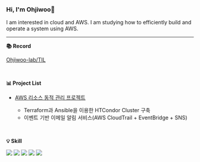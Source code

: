### Hi, I'm Ohjiwoo👋 

I am interested in cloud and AWS. I am studying how to efficiently build and operate a system using AWS.

<hr/>

**📚 Record**

[Ohjiwoo-lab/TIL](https://github.com/Ohjiwoo-lab/TIL)

<br/>

**📊 Project List**

- [AWS 리소스 동적 관리 프로젝트](https://github.com/Ohjiwoo-lab/cloud-project)
  
  - Terraform과 Ansible을 이용한 HTCondor Cluster 구축
  - 이벤트 기반 이메일 알림 서비스(AWS CloudTrail + EventBridge + SNS)

<br/>

**💡 Skill**

<div>
  <img src="https://img.shields.io/badge/Amazon AWS-232F3E?style=flat-square&logo=Amazon AWS&logoColor=white">
  <img src="https://img.shields.io/badge/python-3776AB?style=flat-square&logo=python&logoColor=white">
  <img src="https://img.shields.io/badge/Linux-FCC624?style=flat-square&logo=Linux&logoColor=black">
  <img src="https://img.shields.io/badge/Git-F05032?style=flat-square&logo=Git&logoColor=white">
  <img src="https://img.shields.io/badge/github-181717?style=flat-square&logo=github&logoColor=white">
</div>
